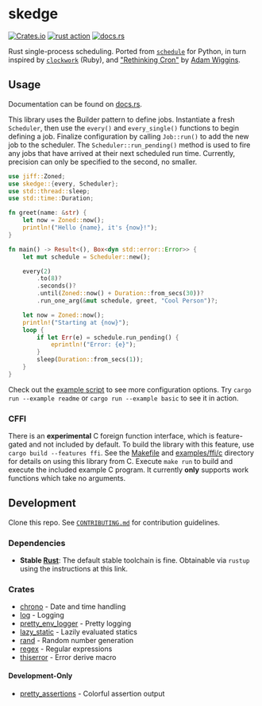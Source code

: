 # skedge

[![Crates.io](https://img.shields.io/crates/v/skedge.svg)](https://crates.io/crates/skedge)
[![rust action](https://github.com/deciduously/skedge/actions/workflows/rust.yml/badge.svg)](https://github.com/deciduously/skedge/actions/workflows/rust.yml)
[![docs.rs](https://img.shields.io/docsrs/skedge)](https://docs.rs/skedge)

Rust single-process scheduling. Ported from [`schedule`](https://github.com/dbader/schedule) for Python, in turn inspired by [`clockwork`](https://github.com/Rykian/clockwork) (Ruby), and ["Rethinking Cron"](https://adam.herokuapp.com/past/2010/4/13/rethinking_cron/) by [Adam Wiggins](https://github.com/adamwiggins).

## Usage

Documentation can be found on [docs.rs](https://docs.rs/skedge).

This library uses the Builder pattern to define jobs. Instantiate a fresh `Scheduler`, then use the `every()` and `every_single()` functions to begin defining a job. Finalize configuration by calling `Job::run()` to add the new job to the scheduler. The `Scheduler::run_pending()` method is used to fire any jobs that have arrived at their next scheduled run time. Currently, precision can only be specified to the second, no smaller.

```rust
use jiff::Zoned;
use skedge::{every, Scheduler};
use std::thread::sleep;
use std::time::Duration;

fn greet(name: &str) {
    let now = Zoned::now();
    println!("Hello {name}, it's {now}!");
}

fn main() -> Result<(), Box<dyn std::error::Error>> {
    let mut schedule = Scheduler::new();

    every(2)
        .to(8)?
        .seconds()?
        .until(Zoned::now() + Duration::from_secs(30))?
        .run_one_arg(&mut schedule, greet, "Cool Person")?;

    let now = Zoned::now();
    println!("Starting at {now}");
    loop {
        if let Err(e) = schedule.run_pending() {
            eprintln!("Error: {e}");
        }
        sleep(Duration::from_secs(1));
    }
}
```

Check out the [example script](https://github.com/deciduously/skedge/blob/main/examples/basic.rs) to see more configuration options. Try `cargo run --example readme` or `cargo run --example basic` to see it in action.

### CFFI

There is an **experimental** C foreign function interface, which is feature-gated and not included by default. To build the library with this feature, use `cargo build --features ffi`. See the [Makefile](https://github.com/deciduously/skedge/blob/main/Makefile) and [examples/ffi/c](https://github.com/deciduously/skedge/tree/main/examples/ffi/c) directory for details on using this library from C. Execute `make run` to build and execute the included example C program. It currently **only** supports work functions which take no arguments.

## Development

Clone this repo. See [`CONTRIBUTING.md`](https://github.com/deciduously/skedge/blob/main/CONTRIBUTING.md) for contribution guidelines.

### Dependencies

- **Stable [Rust](https://www.rust-lang.org/tools/install)**: The default stable toolchain is fine. Obtainable via `rustup` using the instructions at this link.

### Crates

- [chrono](https://github.com/chronotope/chrono) - Date and time handling
- [log](https://github.com/rust-lang/log) - Logging
- [pretty_env_logger](https://github.com/seanmonstar/pretty-env-logger) - Pretty logging
- [lazy_static](https://github.com/rust-lang-nursery/lazy-static.rs) - Lazily evaluated statics
- [rand](https://rust-random.github.io/book/) - Random number generation
- [regex](https://github.com/rust-lang/regex) - Regular expressions
- [thiserror](https://github.com/dtolnay/thiserror) - Error derive macro

#### Development-Only

- [pretty_assertions](https://github.com/colin-kiegel/rust-pretty-assertions) - Colorful assertion output
